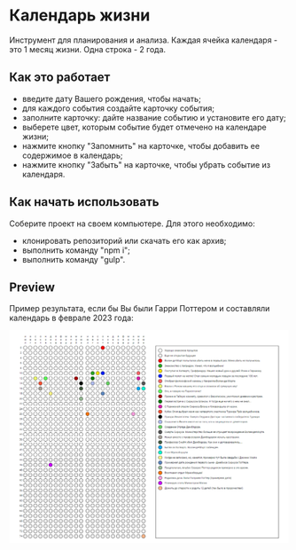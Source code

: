 # Календарь жизни
Инструмент для планирования и анализа.
Каждая ячейка календаря - это 1 месяц жизни. Одна строка - 2 года.

## Как это работает
- введите дату Вашего рождения, чтобы начать;
- для каждого события создайте карточку события;
- заполните карточку: дайте название событию и установите его дату;
- выберете цвет, которым событие будет отмечено на календаре жизни;
- нажмите кнопку "Запомнить" на карточке, чтобы добавить ее содержимое в календарь;
- нажмите кнопку "Забыть" на карточке, чтобы убрать событие из календаря.

## Как начать использовать
Соберите проект на своем компьютере. Для этого необходимо:
- клонировать репозиторий или скачать его как архив;
- выполнить команду "npm i";
- выполнить команду "gulp".

## Preview
Пример результата, если бы Вы были Гарри Поттером и составляли календарь в феврале 2023 года:


![Preview](https://github.com/InzhevatkinaAV/LifeCalendar/blob/main/example.bmp)
